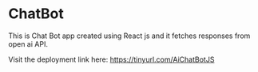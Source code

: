 # ChatBot

This is Chat Bot app created using React js and it fetches responses from open ai API.

Visit the deployment link here: https://tinyurl.com/AiChatBotJS
